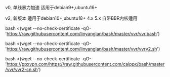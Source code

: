 v0, 单线暴力加速 适用于debian9+,ubuntu16+

v2,  新版本 适用于debian10+,ubuntu18+
4.x 5.x 自带BBR内核适用


bash <(wget --no-check-certificate -qO- 'https://raw.githubusercontent.com/linyanglan/bash/master/vvr/vvr.bash')

bash <(wget --no-check-certificate -qO- 'https://raw.githubusercontent.com/linyanglan/bash/master/vvr/vvrv2.sh')

bash <(wget --no-check-certificate -qO- 'https://ppxvpn.com/https://raw.githubusercontent.com/caippx/bash/master/vvr/vvr2-cn.sh')


